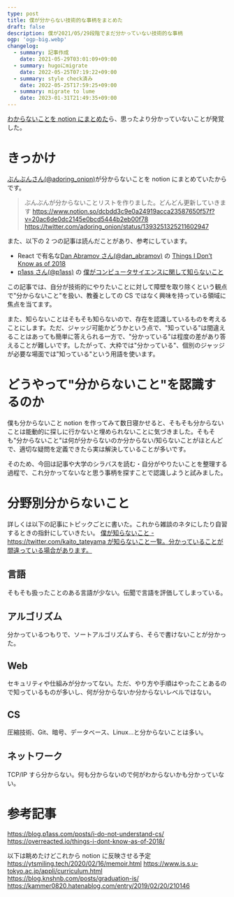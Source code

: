 ```yaml
---
type: post
title: 僕が分からない技術的な事柄をまとめた
draft: false
description: 僕が2021/05/29段階でまだ分かっていない技術的な事柄
ogp: 'ogp-big.webp'
changelog:
  - summary: 記事作成
    date: 2021-05-29T03:01:09+09:00
  - summary: hugoにmigrate
    date: 2022-05-25T07:19:22+09:00
  - summary: style check済み
    date: 2022-05-25T17:59:25+09:00
  - summary: migrate to lume
    date: 2023-01-31T21:49:35+09:00
---
```


[わからないことを notion にまとめた](https://www.notion.so/4abe82f4ac284f70bab64c77e366fbbe?v=ca4280d1fecd4445bfeeded51c696211)ら、思ったより分かっていないことが発覚した。

# きっかけ

[ぶんぶんさん(@adoring_onion)](https://twitter.com/adoring_onion)が分からないことを notion にまとめていたからです。

> ぶんぶんが分からないことリストを作りました。どんどん更新していきます
> https://www.notion.so/dcbdd3c9e0a24919acca23587650f57f?v=20ac6de0dc2145e0bcd5444b2eb00f78
> https://twitter.com/adoring_onion/status/1393251325211602947

また、以下の 2 つの記事は読んだことがあり、参考にしています。

- React で有名な[Dan Abramov さん(@dan_abramov)](https://twitter.com/dan_abramov) の [Things I Don’t Know as of 2018](https://overreacted.io/things-i-dont-know-as-of-2018/)
- [p1ass さん(@p1ass)](https://twitter.com/p1ass) の [僕がコンピュータサイエンスに関して知らないこと](https://blog.p1ass.com/posts/i-do-not-understand-cs/)

この記事では、自分が技術的にやりたいことに対して障壁を取り除くという観点で"分からないこと"を扱い、教養としての CS ではなく興味を持っている領域に焦点を当てます。

また、知らないことはそもそも知らないので、存在を認識しているものを考えることにします。ただ、ジャッジ可能かどうかという点で、"知っている"は間違えることはあっても簡単に答えられる一方で、"分かっている"は程度の差があり答えることが難しいです。したがって、大枠では"分かっている"、個別のジャッジが必要な場面では"知っている"という用語を使います。

# どうやって"分からないこと"を認識するのか

僕も分からないこと notion を作ってみて数日寝かせると、そもそも分からないことは能動的に探しに行かないと埋められないことに気づきました。そもそも"分からないこと"は何が分からないのか分からない/知らないことがほとんどで、適切な疑問を定義できたら実は解決していることが多いです。

そのため、今回は記事や大学のシラバスを読む・自分がやりたいことを整理する過程で、これ分かってないなと思う事柄を探すことで認識しようと試みました。

# 分野別分からないこと

詳しくは以下の記事にトピックごとに書いた。これから雑談のネタにしたり自習するときの指針にしていきたい。
[僕が知らないこと - https://twitter.com/kaito_tateyama が知らないこと一覧。分かっていることが間違っている場合があります。](https://www.notion.so/4abe82f4ac284f70bab64c77e366fbbe?v=ca4280d1fecd4445bfeeded51c696211)

## 言語

そもそも扱ったことのある言語が少ない。伝聞で言語を評価してしまっている。

## アルゴリズム

分かっているつもりで、ソートアルゴリズムすら、そらで書けないことが分かった。

## Web

セキュリティや仕組みが分かってない。ただ、やり方や手順はやったことあるので知っているものが多いし、何が分からないか分からないレベルではない。

## CS

圧縮技術、Git、暗号、データベース、Linux...と分からないことは多い。

## ネットワーク

TCP/IP すら分からない。何も分からないので何がわからないかも分かっていない。

# 参考記事

https://blog.p1ass.com/posts/i-do-not-understand-cs/
https://overreacted.io/things-i-dont-know-as-of-2018/

以下は眺めたけどこれから notion に反映させる予定
https://ytsmiling.tech/2020/02/16/memoir.html
https://www.is.s.u-tokyo.ac.jp/appli/curriculum.html
https://blog.knshnb.com/posts/graduation-is/
https://kammer0820.hatenablog.com/entry/2019/02/20/210146
